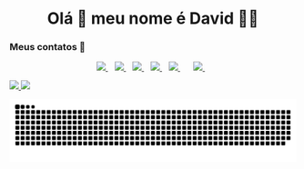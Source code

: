  <h1 align='center'>
  Olá 👋 meu nome é David 👨‍💻
</h1>


### Meus contatos :call_me_hand:
<p align="center">
  <a href="https://www.linkedin.com/in/idavisilveira/">
    <img src="https://img.shields.io/badge/LinkedIn-0077B5?style=for-the-badge&logo=linkedin&logoColor=white" />
  </a>&nbsp;&nbsp;
  <a href = "mailto: hapck17@gmail.com"><img src="https://img.shields.io/badge/-Gmail-%23333?style=for-the-badge&logo=gmail&logoColor=white"                   target="_blank">
  </a>&nbsp;&nbsp;
  <a href="https://github.com/Unordestino">
    <img src="https://img.shields.io/badge/GitHub-100000?style=for-the-badge&logo=github&logoColor=white" />
  </a>&nbsp;&nbsp;
   <a href="https://discord.gg/zXuKuu9">
    <img src="https://img.shields.io/badge/Discord-7289DA?style=for-the-badge&logo=discord&logoColor=white" />
  </a>&nbsp;&nbsp;
  <a href="https://www.instagram.com/rei._davi/">
    <img src="https://img.shields.io/badge/Instagram-E4405F?style=for-the-badge&logo=instagram&logoColor=white" />
  </a>&nbsp;&nbsp;
   </a>&nbsp;&nbsp;
  <a href="https://api.whatsapp.com/send?phone=5585986278161&text=&source=&data=&app_absent=">
    <img src="https://img.shields.io/badge/whatsapp-00FA9A?style=for-the-badge&logo=whatsapp&logoColor=white" />
  </a>&nbsp;&nbsp;
  </a>
</p>


 <div>
  <a href="https://github.com/Unordestino/Unordestino">
  <img height="150em" src="https://github-readme-stats.vercel.app/api?username=unordestino&show_icons=true&theme=blue-green&include_all_commits=true&count_private=true&custom_title=My Github Stats"/>
  <img height="60em" src="https://github-readme-stats.vercel.app/api/top-langs/?username=unordestino&layout=compact&langs_count=20&theme=blue-green&custom_title=My Most Used Languages (it's PHP)"/>
<div>


![Snake animation](https://github.com/wellingtoncarneirobarbosa/wellingtoncarneirobarbosa/blob/output/github-contribution-grid-snake.svg)
